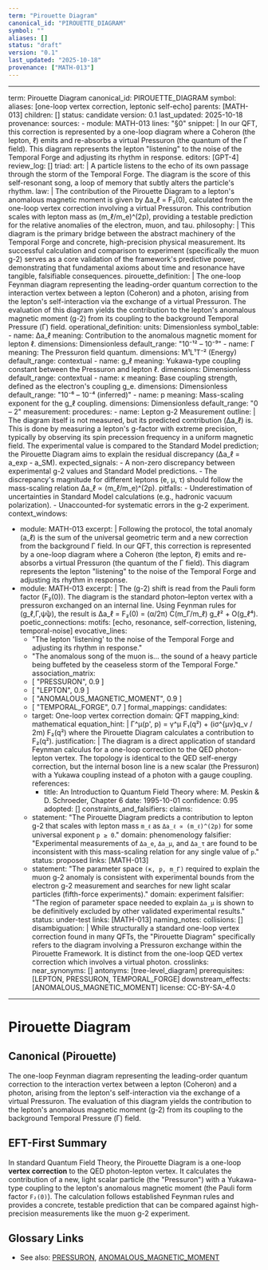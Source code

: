 ```yaml
---
term: "Pirouette Diagram"
canonical_id: "PIROUETTE_DIAGRAM"
symbol: ""
aliases: []
status: "draft"
version: "0.1"
last_updated: "2025-10-18"
provenance: ["MATH-013"]
---
```


---
term: Pirouette Diagram
canonical_id: PIROUETTE_DIAGRAM
symbol:
aliases: [one-loop vertex correction, leptonic self-echo]
parents: [MATH-013]
children: []
status: candidate
version: 0.1
last_updated: 2025-10-18
provenance:
  sources:
    - module: MATH-013
      lines: "§0"
      snippet: |
        In our QFT, this correction is represented by a one-loop diagram where a Coheron (the lepton, ℓ) emits and re-absorbs a virtual Pressuron (the quantum of the Γ field). This diagram represents the lepton "listening" to the noise of the Temporal Forge and adjusting its rhythm in response.
  editors: [GPT-4]
  review_log: []
triad:
  art: |
    A particle listens to the echo of its own passage through the storm of the Temporal Forge. The diagram is the score of this self-resonant song, a loop of memory that subtly alters the particle's rhythm.
  law: |
    The contribution of the Pirouette Diagram to a lepton's anomalous magnetic moment is given by Δa_ℓ = F₂(0), calculated from the one-loop vertex correction involving a virtual Pressuron. This contribution scales with lepton mass as (m_ℓ/m_e)^(2p), providing a testable prediction for the relative anomalies of the electron, muon, and tau.
  philosophy: |
    This diagram is the primary bridge between the abstract machinery of the Temporal Forge and concrete, high-precision physical measurement. Its successful calculation and comparison to experiment (specifically the muon g-2) serves as a core validation of the framework's predictive power, demonstrating that fundamental axioms about time and resonance have tangible, falsifiable consequences.
pirouette_definition: |
  The one-loop Feynman diagram representing the leading-order quantum correction to the interaction vertex between a lepton (Coheron) and a photon, arising from the lepton's self-interaction via the exchange of a virtual Pressuron. The evaluation of this diagram yields the contribution to the lepton's anomalous magnetic moment (g-2) from its coupling to the background Temporal Pressure (Γ) field.
operational_definition:
  units: Dimensionless
  symbol_table:
    - name: Δa_ℓ
      meaning: Contribution to the anomalous magnetic moment for lepton ℓ.
      dimensions: Dimensionless
      default_range: "10⁻¹² – 10⁻⁹"
    - name: Γ
      meaning: The Pressuron field quantum.
      dimensions: M¹L¹T⁻² (Energy)
      default_range: contextual
    - name: g_ℓ
      meaning: Yukawa-type coupling constant between the Pressuron and lepton ℓ.
      dimensions: Dimensionless
      default_range: contextual
    - name: κ
      meaning: Base coupling strength, defined as the electron's coupling g_e.
      dimensions: Dimensionless
      default_range: "10⁻⁶ – 10⁻⁴ (inferred)"
    - name: p
      meaning: Mass-scaling exponent for the g_ℓ coupling.
      dimensions: Dimensionless
      default_range: "0 – 2"
  measurement:
    procedures:
      - name: Lepton g-2 Measurement
        outline: |
          The diagram itself is not measured, but its predicted contribution (Δa_ℓ) is. This is done by measuring a lepton's g-factor with extreme precision, typically by observing its spin precession frequency in a uniform magnetic field. The experimental value is compared to the Standard Model prediction; the Pirouette Diagram aims to explain the residual discrepancy (Δa_ℓ = a_exp - a_SM).
        expected_signals:
          - A non-zero discrepancy between experimental g-2 values and Standard Model predictions.
          - The discrepancy's magnitude for different leptons (e, μ, τ) should follow the mass-scaling relation Δa_ℓ ∝ (m_ℓ/m_e)^(2p).
        pitfalls:
          - Underestimation of uncertainties in Standard Model calculations (e.g., hadronic vacuum polarization).
          - Unaccounted-for systematic errors in the g-2 experiment.
context_windows:
  - module: MATH-013
    excerpt: |
      Following the protocol, the total anomaly (a_ℓ) is the sum of the universal geometric term and a new correction from the background Γ field. In our QFT, this correction is represented by a one-loop diagram where a Coheron (the lepton, ℓ) emits and re-absorbs a virtual Pressuron (the quantum of the Γ field). This diagram represents the lepton "listening" to the noise of the Temporal Forge and adjusting its rhythm in response.
  - module: MATH-013
    excerpt: |
      The (g-2) shift is read from the Pauli form factor (F₂(0)). The diagram is the standard photon–lepton vertex with a pressuron exchanged on an internal line. Using Feynman rules for (g_ℓ,Γ,ψ̄ψ), the result is Δa_ℓ = F₂(0) = (α/2π) C(m_Γ/m_ℓ) g_ℓ² + O(g_ℓ⁴).
poetic_connections:
  motifs: [echo, resonance, self-correction, listening, temporal-noise]
  evocative_lines:
    - "The lepton 'listening' to the noise of the Temporal Forge and adjusting its rhythm in response."
    - "The anomalous song of the muon is... the sound of a heavy particle being buffeted by the ceaseless storm of the Temporal Forge."
  association_matrix:
    - [ "PRESSURON", 0.9 ]
    - [ "LEPTON", 0.9 ]
    - [ "ANOMALOUS_MAGNETIC_MOMENT", 0.9 ]
    - [ "TEMPORAL_FORGE", 0.7 ]
formal_mappings:
  candidates:
    - target: One-loop vertex correction
      domain: QFT
      mapping_kind: mathematical
      equation_hint: |
        Γ^μ(p', p) = γ^μ F₁(q²) + (iσ^{μν}q_ν / 2m) F₂(q²)
        where the Pirouette Diagram calculates a contribution to F₂(q²).
      justification: |
        The diagram is a direct application of standard Feynman calculus for a one-loop correction to the QED photon-lepton vertex. The topology is identical to the QED self-energy correction, but the internal boson line is a new scalar (the Pressuron) with a Yukawa coupling instead of a photon with a gauge coupling.
      references:
        - title: An Introduction to Quantum Field Theory
          where: M. Peskin & D. Schroeder, Chapter 6
          date: 1995-10-01
      confidence: 0.95
  adopted: []
constraints_and_falsifiers:
  claims:
    - statement: "The Pirouette Diagram predicts a contribution to lepton g-2 that scales with lepton mass `m_ℓ` as `Δa_ℓ ∝ (m_ℓ)^(2p)` for some universal exponent `p ≥ 0`."
      domain: phenomenology
      falsifier: "Experimental measurements of `Δa_e`, `Δa_μ`, and `Δa_τ` are found to be inconsistent with this mass-scaling relation for any single value of `p`."
      status: proposed
      links: [MATH-013]
    - statement: "The parameter space `(κ, p, m_Γ)` required to explain the muon g-2 anomaly is consistent with experimental bounds from the electron g-2 measurement and searches for new light scalar particles (fifth-force experiments)."
      domain: experiment
      falsifier: "The region of parameter space needed to explain `Δa_μ` is shown to be definitively excluded by other validated experimental results."
      status: under-test
      links: [MATH-013]
naming_notes:
  collisions: []
  disambiguation: |
    While structurally a standard one-loop vertex correction found in many QFTs, the "Pirouette Diagram" specifically refers to the diagram involving a Pressuron exchange within the Pirouette Framework. It is distinct from the one-loop QED vertex correction which involves a virtual photon.
crosslinks:
  near_synonyms: []
  antonyms: [tree-level_diagram]
  prerequisites: [LEPTON, PRESSURON, TEMPORAL_FORGE]
  downstream_effects: [ANOMALOUS_MAGNETIC_MOMENT]
license: CC-BY-SA-4.0
---

# Pirouette Diagram

## Canonical (Pirouette)
The one-loop Feynman diagram representing the leading-order quantum correction to the interaction vertex between a lepton (Coheron) and a photon, arising from the lepton's self-interaction via the exchange of a virtual Pressuron. The evaluation of this diagram yields the contribution to the lepton's anomalous magnetic moment (g-2) from its coupling to the background Temporal Pressure (Γ) field.

## EFT-First Summary
In standard Quantum Field Theory, the Pirouette Diagram is a one-loop **vertex correction** to the QED photon-lepton vertex. It calculates the contribution of a new, light scalar particle (the "Pressuron") with a Yukawa-type coupling to the lepton's anomalous magnetic moment (the Pauli form factor `F₂(0)`). The calculation follows established Feynman rules and provides a concrete, testable prediction that can be compared against high-precision measurements like the muon g-2 experiment.

## Glossary Links
- See also: [PRESSURON](./pressuron.md), [ANOMALOUS_MAGNETIC_MOMENT](./anomalous_magnetic_moment.md)